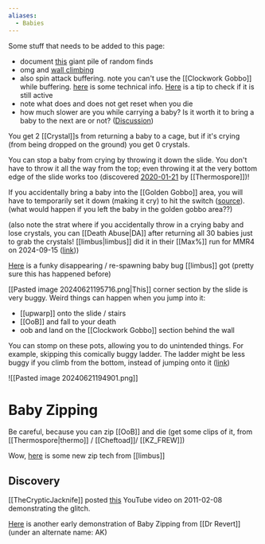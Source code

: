 ```yaml
---
aliases:
  - Babies
---
```

Some stuff that needs to be added to this page:
- document [this](https://discord.com/channels/313375426112389123/408694062862958592/669079522234073091) giant pile of random finds
- omg and [wall climbing](https://discord.com/channels/313375426112389123/408694062862958592/740715478548348929)
- also spin attack buffering. note you can't use the [[Clockwork Gobbo]] while buffering. [here](https://discord.com/channels/313375426112389123/408694062862958592/473703892966834186) is some technical info. [Here](https://discord.com/channels/313375426112389123/408694062862958592/1293477454052327466) is a tip to check if it is still active
- note what does and does not get reset when you die
- how much slower are you while carrying a baby? Is it worth it to bring a baby to the next are or not? ([Discussion](https://discord.com/channels/313375426112389123/408694062862958592/1293478667569070172))

You get 2 [[Crystal]]s from returning a baby to a cage, but if it's crying (from being dropped on the ground) you get 0 crystals.

You can stop a baby from crying by throwing it down the slide. You don't have to throw it all the way from the top; even throwing it at the very bottom edge of the slide works too (discovered [2020-01-21](https://discord.com/channels/313375426112389123/408694062862958592/669094088036974622) by [[Thermospore]])!

If you accidentally bring a baby into the [[Golden Gobbo]] area, you will have to temporarily set it down (making it cry) to hit the switch ([source](https://discord.com/channels/313375426112389123/408694062862958592/1283772746886676583)). (what would happen if you left the baby in the golden gobbo area??)

(also note the strat where if you accidentally throw in a crying baby and lose crystals, you can [[Death Abuse|DA]] after returning all 30 babies just to grab the crystals! [[limbus|limbus]] did it in their [[Max%]] run for MMR4 on 2024-09-15 ([link](https://www.twitch.tv/videos/2250758415?t=03h29m17s)))

[Here](https://discord.com/channels/313375426112389123/408694062862958592/1293130794524741664) is a funky disappearing / re-spawning baby bug [[limbus]] got (pretty sure this has happened before)

[[Pasted image 20240621195716.png|This]] corner section by the slide is very buggy. Weird things can happen when you jump into it:
- [[upwarp]] onto the slide / stairs
- [[OoB]] and fall to your death
- oob and land on the [[Clockwork Gobbo]] section behind the wall

You can stomp on these pots, allowing you to do unintended things. For example, skipping this comically buggy ladder. The ladder might be less buggy if you climb from the bottom, instead of jumping onto it ([link](https://discord.com/channels/313375426112389123/408694062862958592/468693763401711626))

![[Pasted image 20240621194901.png]]
# Baby Zipping
Be careful, because you can zip [[OoB]] and die (get some clips of it, from [[Thermospore|thermo]] / [[Cheftoad]]/ [[KZ_FREW]])

Wow, [here](https://discord.com/channels/313375426112389123/408694062862958592/1293374308432871534) is some new zip tech from [[limbus]]
## Discovery
[[TheCrypticJacknife]] posted [this](https://youtu.be/Fybv6fa7mNk) YouTube video on 2011-02-08 demonstrating the glitch.

[Here](https://youtu.be/Qis5U9ihdd8&t=357) is another early demonstration of Baby Zipping from [[Dr Revert]] (under an alternate name: AK)